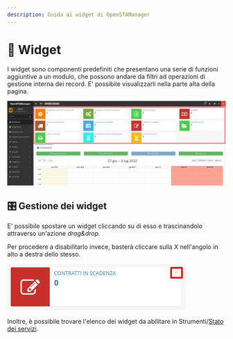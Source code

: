 ```yaml
---
description: Guida ai widget di OpenSTAManager
---
```


# 🤖 Widget

I widget sono componenti predefiniti che presentano una serie di funzioni aggiuntive a un modulo, che possono andare da filtri ad operazioni di gestione interna dei record. E' possibile visualizzarli nella parte alta della pagina.

![](<../.gitbook/assets/immagine (14).png>)

## 🎛️ **Gestione dei widget**

E' possibile spostare un widget cliccando su di esso e trascinandolo attraverso un'azione _drag\&drop._

Per procedere a disabilitarlo invece, basterà cliccare sulla X nell'angolo in alto a destra dello stesso.&#x20;

![](<../.gitbook/assets/immagine (58).png>)

Inoltre, è possibile trovare l'elenco dei widget da abilitare in Strumenti/[Stato dei servizi](stato-dei-servizi.md).
